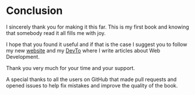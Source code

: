 # Conclusion

I sincerely thank you for making it this far. This is my first book and knowing that somebody read it all fills me with joy.

I hope that you found it useful and if that is the case I suggest you to follow my new [website](https://www.inspiredwebdev.com/) and my [DevTo](https://dev.to/albertomontalesi) where I write articles about Web Development.

Thank you very much for your time and your support.

A special thanks to all the users on GitHub that made pull requests and opened issues to help fix mistakes and improve the quality of the book.
